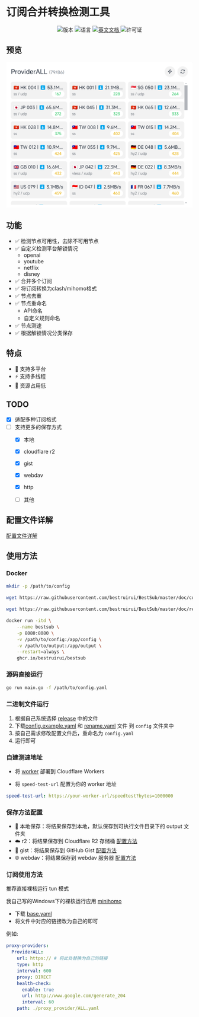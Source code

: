 # 订阅合并转换检测工具

<div align="center">
  <img src="https://img.shields.io/github/v/release/bestruirui/BestSub?color=blue" alt="版本">
  <img src="https://img.shields.io/badge/语言-Go-green" alt="语言">
  <a href="./README.md">
    <img src="https://img.shields.io/badge/English_Document-brightgreen" alt="英文文档">
  </a>
  <img src="https://img.shields.io/badge/许可证-MIT-orange" alt="许可证">
</div>

## 预览

![preview](./doc/images/preview.png)

## 功能

- ✅ 检测节点可用性，去除不可用节点
- ✅ 自定义检测平台解锁情况
    - openai
    - youtube
    - netflix
    - disney
- ✅ 合并多个订阅
- ✅ 将订阅转换为clash/mihomo格式
- ✅ 节点去重
- ✅ 节点重命名
    - API命名
    - 自定义规则命名
- ✅ 节点测速
- ✅ 根据解锁情况分类保存

## 特点

- 🚀 支持多平台
- ⚡ 支持多线程
- 🍃 资源占用低

## TODO

- [x] 适配多种订阅格式
- [ ] 支持更多的保存方式
    - [x] 本地
    - [x] cloudflare r2
    - [x] gist
    - [x] webdav
    - [x] http
    - [ ] 其他


## 配置文件详解

[配置文件详解](./doc/config_zh.md)


## 使用方法

### Docker

```bash
mkdir -p /path/to/config
````

```bash
wget https://raw.githubusercontent.com/bestruirui/BestSub/master/doc/config.example.yaml -O /path/to/config/config.yaml
```
```bash
wget https://raw.githubusercontent.com/bestruirui/BestSub/master/doc/rename.yaml -O /path/to/config/rename.yaml
```


```bash
docker run -itd \
    --name bestsub \
    -p 8080:8080 \
    -v /path/to/config:/app/config \
    -v /path/to/output:/app/output \
    --restart=always \
    ghcr.io/bestruirui/bestsub
```

### 源码直接运行

```bash
go run main.go -f /path/to/config.yaml
```


### 二进制文件运行

1. 根据自己系统选择 [release](https://github.com/bestruirui/BestSub/releases) 中的文件
2. 下载[config.example.yaml](https://raw.githubusercontent.com/bestruirui/BestSub/master/doc/config.example.yaml) 和 [rename.yaml](https://raw.githubusercontent.com/bestruirui/BestSub/master/doc/rename.yaml) 文件 到 `config` 文件夹中
3. 按自己需求修改配置文件后，重命名为 `config.yaml`
4. 运行即可

### 自建测速地址

- 将 [worker](./doc/cloudflare/worker.js) 部署到 Cloudflare Workers

- 将 `speed-test-url` 配置为你的 worker 地址

```yaml
speed-test-url: https://your-worker-url/speedtest?bytes=1000000
```

### 保存方法配置

- 📁 本地保存：将结果保存到本地，默认保存到可执行文件目录下的 output 文件夹
- ☁️ r2：将结果保存到 Cloudflare R2 存储桶 [配置方法](./doc/r2_zh.md)
- 💾 gist：将结果保存到 GitHub Gist [配置方法](./doc/gist_zh.md)
- 🌐 webdav：将结果保存到 webdav 服务器 [配置方法](./doc/webdav_zh.md)

### 订阅使用方法

推荐直接裸核运行 tun 模式

我自己写的Windows下的裸核运行应用 [minihomo](https://github.com/bestruirui/minihomo)

- 下载 [base.yaml](./doc/base.yaml)
- 将文件中对应的链接改为自己的即可

例如:

```yaml
proxy-providers:
  ProviderALL:
    url: https:// # 将此处替换为自己的链接
    type: http
    interval: 600
    proxy: DIRECT
    health-check:
      enable: true
      url: http://www.google.com/generate_204
      interval: 60
    path: ./proxy_provider/ALL.yaml
```